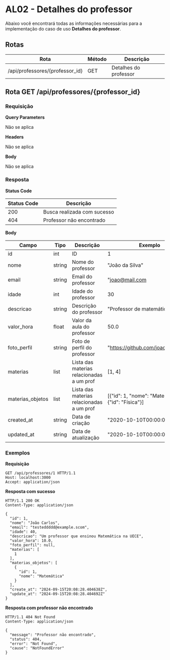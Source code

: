 # AL02 - Detalhes do professor

Abaixo você encontrará todas as informações necessárias para a implementação do caso de uso **Detalhes do professor**.

## Rotas

| Rota                            | Método | Descrição             |
| ------------------------------- | ------ | --------------------- |
| /api/professores/{professor_id} | GET    | Detalhes do professor |

## Rota GET /api/professores/{professor_id}

### Requisição

**Query Parameters**

Não se aplica

**Headers**

Não se aplica

**Body**

Não se aplica

### Resposta

**Status Code**

| Status Code | Descrição                   |
| ----------- | --------------------------- |
| 200         | Busca realizada com sucesso |
| 404         | Professor não encontrado    |

**Body**

| Campo            | Tipo   | Descrição                                 | Exemplo                                             |
| ---------------- | ------ | ----------------------------------------- | -----------------------------------                 |
| id               | int    | ID                                        | 1                                                   |
| nome             | string | Nome do professor                         | "João da Silva"                                     |
| email            | string | Email do professor                        | "joao@mail.com                                      |
| idade            | int    | Idade do professor                        | 30                                                  |
| descricao        | string | Descrição do professor                    | "Professor de matemática"                           |
| valor_hora       | float  | Valor da aula do professor                | 50.0                                                |
| foto_perfil      | string | Foto de perfil do professor               | "https://github.com/joao_silva.png"                 |
| materias         | list   | Lista das materias relacionadas a um prof | [1, 4]                                              |
| materias_objetos | list   | Lista das materias relacionadas a um prof | [{"id": 1, "nome": "Matematica"}, {"id": "Física"}] |
| created_at       | string | Data de criação                           | "2020-10-10T00:00:00.000Z"                          |
| updated_at       | string | Data de atualização                       | "2020-10-10T00:00:00.000Z"                          |


### Exemplos

**Requisição**

```
GET /api/professores/1 HTTP/1.1
Host: localhost:3000
Accept: application/json
```

**Resposta com sucesso**

```
HTTP/1.1 200 OK
Content-Type: application/json

{
  "id": 1,
  "nome": "João Carlos",
  "email": "testeddddd@example.scom",
  "idade": 40,
  "descricao": "Um professor que ensinou Matemática na UECE",
  "valor_hora": 10.0,
  "foto_perfil": null,
  "materias": [
    1
  ],
  "materias_objetos": [
    {
      "id": 1,
      "nome": "Matemática"
    }
  ],
  "create_at": "2024-09-15T20:08:28.404638Z",
  "update_at": "2024-09-15T20:08:28.404692Z"
}
```

**Resposta com professor não encontrado**

```
HTTP/1.1 404 Not Found
Content-Type: application/json

{
  "message": "Professor não encontrado",
  "status": 404,
  "error": "Not Found",
  "cause": "NotFoundError"
}
```
